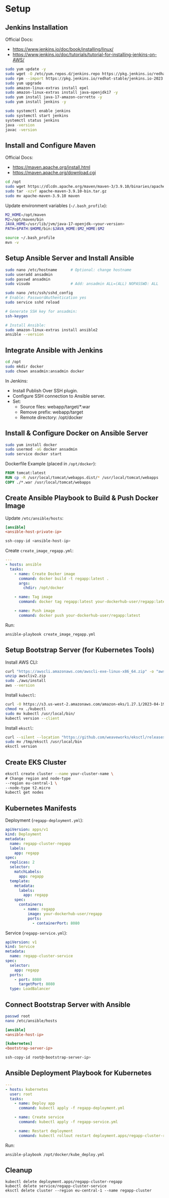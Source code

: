 # Setup
## Jenkins Installation
Official Docs:
- https://www.jenkins.io/doc/book/installing/linux/
- https://www.jenkins.io/doc/tutorials/tutorial-for-installing-jenkins-on-AWS/

```bash
sudo yum update -y
sudo wget -O /etc/yum.repos.d/jenkins.repo https://pkg.jenkins.io/redhat-stable/jenkins.repo
sudo rpm --import https://pkg.jenkins.io/redhat-stable/jenkins.io-2023.key
sudo yum upgrade
sudo amazon-linux-extras install epel
sudo amazon-linux-extras install java-openjdk17 -y
sudo yum install java-17-amazon-corretto -y
sudo yum install jenkins -y

sudo systemctl enable jenkins
sudo systemctl start jenkins
systemctl status jenkins
java -version
javac -version
```

## Install and Configure Maven
Official Docs:
- https://maven.apache.org/install.html
- https://maven.apache.org/download.cgi

```bash
cd /opt
sudo wget https://dlcdn.apache.org/maven/maven-3/3.9.10/binaries/apache-maven-3.9.10-bin.tar.gz
sudo tar -xzvf apache-maven-3.9.10-bin.tar.gz
sudo mv apache-maven-3.9.10 maven
```

Update environment variables (`~/.bash_profile`):
```bash
M2_HOME=/opt/maven
M2=/opt/maven/bin
JAVA_HOME=/usr/lib/jvm/java-17-openjdk-<your-version>
PATH=$PATH:$HOME/bin:$JAVA_HOME:$M2_HOME:$M2
```

```bash
source ~/.bash_profile
mvn -v
```

## Setup Ansible Server and Install Ansible
```bash
sudo nano /etc/hostname      # Optional: change hostname
sudo useradd ansadmin
sudo passwd ansadmin
sudo visudo                  # Add: ansadmin ALL=(ALL) NOPASSWD: ALL

sudo nano /etc/ssh/sshd_config
# Enable: PasswordAuthentication yes
sudo service sshd reload

# Generate SSH key for ansadmin:
ssh-keygen

# Install Ansible:
sudo amazon-linux-extras install ansible2
ansible --version
```

## Integrate Ansible with Jenkins
```bash
cd /opt
sudo mkdir docker
sudo chown ansadmin:ansadmin docker
```

In Jenkins:
- Install Publish Over SSH plugin.
- Configure SSH connection to Ansible server.
- Set:
  - Source files: webapp/target/*.war
  - Remove prefix: webapp/target
  - Remote directory: /opt/docker

## Install & Configure Docker on Ansible Server
```bash
sudo yum install docker
sudo usermod -aG docker ansadmin
sudo service docker start
```

Dockerfile Example (placed in `/opt/docker`):
```Dockerfile
FROM tomcat:latest
RUN cp -R /usr/local/tomcat/webapps.dist/* /usr/local/tomcat/webapps
COPY ./*.war /usr/local/tomcat/webapps
```

## Create Ansible Playbook to Build & Push Docker Image
Update `/etc/ansible/hosts`:
```ini
[ansible]
<ansible-host-private-ip>
```
```bash
ssh-copy-id <ansible-host-ip>
```

Create `create_image_regapp.yml`:
```yaml
---
- hosts: ansible
  tasks:
    - name: Create Docker image
      command: docker build -t regapp:latest .
      args:
        chdir: /opt/docker

    - name: Tag image
      command: docker tag regapp:latest your-dockerhub-user/regapp:latest

    - name: Push image
      command: docker push your-dockerhub-user/regapp:latest
```

Run:
```bash
ansible-playbook create_image_regapp.yml
```

## Setup Bootstrap Server (for Kubernetes Tools)
Install AWS CLI:
```bash
curl "https://awscli.amazonaws.com/awscli-exe-linux-x86_64.zip" -o "awscliv2.zip"
unzip awscliv2.zip
sudo ./aws/install
aws --version
```

Install `kubectl`:
```bash
curl -O https://s3.us-west-2.amazonaws.com/amazon-eks/1.27.1/2023-04-19/bin/linux/amd64/kubectl
chmod +x ./kubectl
sudo mv kubectl /usr/local/bin/
kubectl version --client
```

Install `eksctl`:
```bash
curl --silent --location "https://github.com/weaveworks/eksctl/releases/latest/download/eksctl_$(uname -s)_amd64.tar.gz" | tar xz -C /tmp
sudo mv /tmp/eksctl /usr/local/bin
eksctl version
```

## Create EKS Cluster
```bash
eksctl create cluster --name your-cluster-name \
# Change region and node-type
--region eu-central-1 \
--node-type t2.micro
kubectl get nodes
```

## Kubernetes Manifests
Deployment (`regapp-deployment.yml`):
```yaml
apiVersion: apps/v1
kind: Deployment
metadata:
  name: regapp-cluster-regapp
  labels:
    app: regapp
spec:
  replicas: 2
  selector:
    matchLabels:
      app: regapp
  template:
    metadata:
      labels:
        app: regapp
    spec:
      containers:
        - name: regapp
          image: your-dockerhub-user/regapp
          ports:
            - containerPort: 8080
```

Service (`regapp-service.yml`):
```yaml
apiVersion: v1
kind: Service
metadata:
  name: regapp-cluster-service
spec:
  selector:
    app: regapp
  ports:
    - port: 8080
      targetPort: 8080
  type: LoadBalancer
```

## Connect Bootstrap Server with Ansible
```bash
passwd root
nano /etc/ansible/hosts
```

```ini
[ansible]
<ansible-host-ip>

[kubernetes]
<bootstrap-server-ip>
```

```bash
ssh-copy-id root@<bootstrap-server-ip>
```

## Ansible Deployment Playbook for Kubernetes
```yaml
---
- hosts: kubernetes
  user: root
  tasks:
    - name: Deploy app
      command: kubectl apply -f regapp-deployment.yml

    - name: Create service
      command: kubectl apply -f regapp-service.yml

    - name: Restart deployment
      command: kubectl rollout restart deployment.apps/regapp-cluster-regapp
```

Run:
```bash
ansible-playbook /opt/docker/kube_deploy.yml
```

## Cleanup
```
kubectl delete deployment.apps/regapp-cluster-regapp
kubectl delete service/regapp-cluster-service
eksctl delete cluster --region eu-central-1 --name regapp-cluster
```
